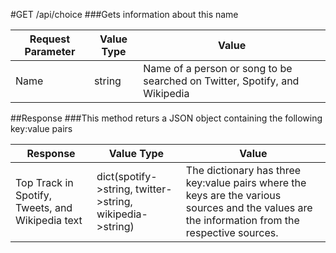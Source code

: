 #GET /api/choice
###Gets information about this name

Request Parameter | Value Type | Value
------------------|------------|----------------------------
Name | string | Name of a person or song to be searched on Twitter, Spotify, and Wikipedia

##Response
###This method returs a JSON object containing the following key:value pairs

Response | Value Type | Value
---------|------------|-----------------------------
Top Track in Spotify, Tweets, and Wikipedia text | dict(spotify->string, twitter->string, wikipedia->string) | The dictionary has three key:value pairs where the keys are the various sources and the values are the information from the respective sources.  
